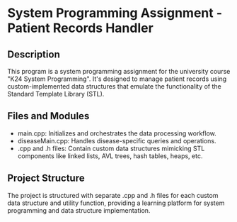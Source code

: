 # System Programming Assignment - Patient Records Handler

## Description

This program is a system programming assignment for the university course "Κ24 System Programming". It's designed to manage patient records using custom-implemented data structures that emulate the functionality of the Standard Template Library (STL).

## Files and Modules

- main.cpp: Initializes and orchestrates the data processing workflow.
- diseaseMain.cpp: Handles disease-specific queries and operations.
- .cpp and .h files: Contain custom data structures mimicking STL components like linked lists, AVL trees, hash tables, heaps, etc.

## Project Structure

The project is structured with separate .cpp and .h files for each custom data structure and utility function, providing a learning platform for system programming and data structure implementation.
